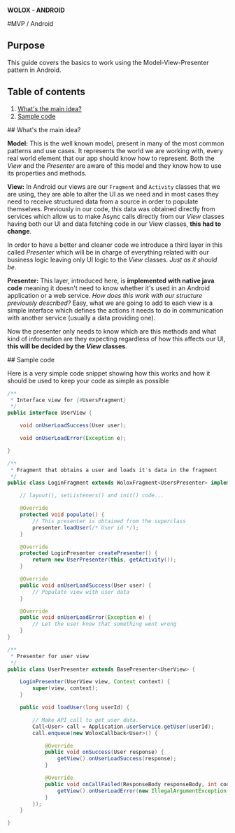 **WOLOX - ANDROID**

#MVP / Android

## Purpose
This guide covers the basics to work using the Model-View-Presenter pattern in Android.

## Table of contents

1. [What's the main idea?](#topic-main-idea)
2. [Sample code](#topic-sample-code)

##<a name="topic-main-idea"></a> What's the main idea?

**Model:** This is the well known model, present in many of the most common patterns and use cases. It represents the world we are working with, every real world element that our app should know how to represent. Both the _View_ and the _Presenter_ are aware of this model and they know how to use its properties and methods.

**View:** In Android our views are our `Fragment` and `Activity` classes that we are using, they are able to alter the UI as we need and in most cases they need to receive structured data from a source in order to populate themselves. Previously in our code, this data was obtained directly from services which allow us to make Async calls directly from our _View_ classes having both our UI and data fetching code in our View classes, **this had to change**.

In order to have a better and cleaner code we introduce a third layer in this called _Presenter_ which will be in charge of everything related with our business logic leaving only UI logic to the _View_ classes. _Just as it should be_.

**Presenter:** This layer, introduced here, is **implemented with native java code** meaning it doesn't need to know whether it's used in an Android application or a web service. _How does this work with our structure previously described?_ Easy, what we are going to add to each view is a simple interface which defines the actions it needs to do in communication with another service (usually a data providing one).

Now the presenter only needs to know which are this methods and what kind of information are they expecting regardless of how this affects our UI, **this will be decided by the _View_ classes**.

##<a name="topic-sample-code"></a> Sample code

Here is a very simple code snippet showing how this works and how it should be used to keep your code as simple as possible

```java
/**
 * Interface view for {#UsersFragment}
 */
public interface UserView {

    void onUserLoadSuccess(User user);

    void onUserLoadError(Exception e);

}
```

```java
/**
 * Fragment that obtains a user and loads it's data in the fragment
 */
public class LoginFragment extends WoloxFragment<UsersPresenter> implements UsersView {

    // layout(), setListeners() and init() code...

    @Override
    protected void populate() {
        // This presenter is obtained from the superclass
        presenter.loadUser(/* User id */);
    }

    @Override
    protected LoginPresenter createPresenter() {
        return new UserPresenter(this, getActivity());
    }

    @Override
    public void onUserLoadSuccess(User user) {
        // Populate view with user data
    }

    @Override
    public void onUserLoadError(Exception e) {
        // Let the user know that something went wrong
    }
}
```

```java
/**
 * Presenter for user view
 */
public class UserPresenter extends BasePresenter<UserView> {

    LoginPresenter(UserView view, Context context) {
        super(view, context);
    }

    public void loadUser(long userId) {

        // Make API call to get user data.
        Call<User> call = Application.userService.getUser(userId);
        call.enqueue(new WoloxCallback<User>() {

            @Override
            public void onSuccess(User response) {
                getView().onUserLoadSuccess(response);
            }

            @Override
            public void onCallFailed(ResponseBody responseBody, int code) {
                getView().onUserLoadError(new IllegalArgumentException("Invalid user"));
            }
        });
    }

}
```
